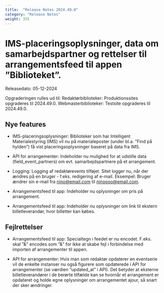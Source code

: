 ```yaml
---
title:  "Release Notes 2024.49.0"
category: "Release Notes"
weight: 355
---  
```


# IMS-placeringsoplysninger, data om samarbejdspartner og rettelser til arrangementsfeed til appen ”Biblioteket”.  

Releasedato: 05-12-2024

Opgraderingen rulles ud til: 
Redaktørbiblioteker: Produktionssites opgraderes til 2024.49.0. 
Webmasterbiblioteker: Testsite opgraderes til 2024.49.0. 

## Nye features 
- IMS-placeringsoplysninger: Biblioteker som har Intelligent Materialestyring (IMS) vil nu på materialeposter (under bl.a. ”Find på hylden”) få vist placeringsoplysninger baseret på data fra IMS. 

- API for arrangementer: Indeholder nu mulighed for at udstille data (field_event_partners) om evt. samarbejdspartnere på et arrangement.

- Logging: Logging af redaktørevents tilføjet. Sitet logger nu, når der ændres på en bruger - f.eks. redigering af e-mail. Eksempel: Bruger ændrer sin e-mail fra nino@email.com til ninoooo@email.com. 

- Arrangementsfeed til app: Indeholder nu oplysninger om pris på arrangement. 

- Arrangementsfeed til app: Indeholder nu oplysninger om link til ekstern billetleverandør, hvor billetter kan købes. 

## Fejlrettelser
- Arrangementsfeed til app:  Specialtegn i feedet er nu encodet. F.eks. skal ”&” encodes som ”&amp;” for ikke at skabe fejl i forbindelse med importen af arrangementer til appen.

- API for arrangementer: Hvis man som redaktør opdaterer en eventserie vil de enkelte instanser nu også figurere som opdaterede i API for arrangementer (se  værdien ”updated_at” i API). Det betyder at eksterne billetleverandører i de berørte tilfælde kan se hvornår et arrangement er opdateret og holde egne oplysninger om arrangementet ajour, så snart der sker ændringer.  
